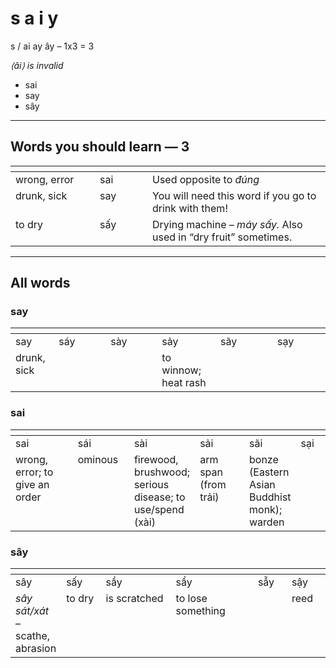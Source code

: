 # s a i y

s / ai ay ây – 1x3 = 3

_⟨âi⟩ is invalid_

* sai
* say
* sây

***

## Words you should learn — 3&#x20;

<table data-header-hidden><thead><tr><th width="119" valign="top"></th><th width="68" valign="top"></th><th valign="top"></th></tr></thead><tbody><tr><td valign="top">wrong, error</td><td valign="top">sai</td><td valign="top">Used opposite to <em>đúng</em></td></tr><tr><td valign="top">drunk, sick</td><td valign="top">say</td><td valign="top">You will need this word if you go to drink with them!</td></tr><tr><td valign="top">to dry</td><td valign="top">sấy</td><td valign="top">Drying machine – <em>máy sấy.</em> Also used in “dry fruit” sometimes.</td></tr></tbody></table>

***

## All words

### say

<table data-header-hidden><thead><tr><th valign="top"></th><th width="67" valign="top"></th><th width="66" valign="top"></th><th valign="top"></th><th width="75" valign="top"></th><th width="69" valign="top"></th></tr></thead><tbody><tr><td valign="top">say</td><td valign="top">sáy</td><td valign="top">sày</td><td valign="top">sảy</td><td valign="top">sãy</td><td valign="top">sạy</td></tr><tr><td valign="top">drunk, sick</td><td valign="top"> </td><td valign="top"> </td><td valign="top">to winnow; heat rash</td><td valign="top"> </td><td valign="top"> </td></tr></tbody></table>

### sai

<table data-header-hidden><thead><tr><th width="139" valign="top"></th><th width="91" valign="top"></th><th valign="top"></th><th width="100" valign="top"></th><th valign="top"></th><th width="49" valign="top"></th></tr></thead><tbody><tr><td valign="top">sai</td><td valign="top">sái</td><td valign="top">sài</td><td valign="top">sải</td><td valign="top">sãi</td><td valign="top">sại</td></tr><tr><td valign="top">wrong, error; to give an order</td><td valign="top">ominous</td><td valign="top">firewood, brushwood; serious disease; to use/spend (xài)</td><td valign="top">arm span (from trải)</td><td valign="top">bonze (Eastern Asian Buddhist monk); warden</td><td valign="top"> </td></tr></tbody></table>

### sây

<table data-header-hidden><thead><tr><th valign="top"></th><th width="76" valign="top"></th><th width="124" valign="top"></th><th width="164" valign="top"></th><th width="54" valign="top"></th><th width="62" valign="top"></th></tr></thead><tbody><tr><td valign="top">sây</td><td valign="top">sấy</td><td valign="top">sầy</td><td valign="top">sẩy</td><td valign="top">sẫy</td><td valign="top">sậy</td></tr><tr><td valign="top"><em>sây sát/xát</em> – scathe, abrasion</td><td valign="top">to dry</td><td valign="top">is scratched</td><td valign="top">to lose something</td><td valign="top"> </td><td valign="top">reed</td></tr></tbody></table>
